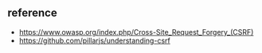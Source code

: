 ## reference

- https://www.owasp.org/index.php/Cross-Site_Request_Forgery_(CSRF)
- https://github.com/pillarjs/understanding-csrf
